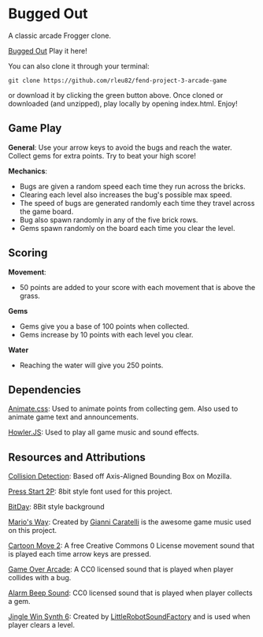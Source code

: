 # **Bugged Out**
A classic arcade Frogger clone.

[Bugged Out](https://rleu82.github.io/fend-project-3-arcade-game/) Play it here!

You can also clone it through your terminal: 
```
git clone https://github.com/rleu82/fend-project-3-arcade-game
```
or download it by clicking the green button above. Once cloned or downloaded (and unzipped), play locally by opening index.html. Enjoy!

## Game Play
**General**: Use your arrow keys to avoid the bugs and reach the water. Collect gems for extra points. Try to beat your high score!

**Mechanics**:
* Bugs are given a random speed each time they run across the bricks. 
* Clearing each level also increases the bug's possible max speed. 
* The speed of bugs are generated randomly each time they travel across the game board.
* Bug also spawn randomly in any of the five brick rows.
* Gems spawn randomly on the board each time you clear the level. 

## Scoring
**Movement**: 
* 50 points are added to your score with each movement that is above the grass.

**Gems**
* Gems give you a base of 100 points when collected. 
* Gems increase by 10 points with each level you clear.

**Water**
* Reaching the water will give you 250 points.

## Dependencies
[Animate.css](https://daneden.github.io/animate.css/): Used to animate points from collecting gem. Also used to animate game text and announcements.

[Howler.JS](https://howlerjs.com/): Used to play all game music and sound effects.

## Resources and Attributions
[Collision Detection](https://developer.mozilla.org/en-US/docs/Games/Techniques/2D_collision_detection): Based off Axis-Aligned Bounding Box on Mozilla.

[Press Start 2P](https://fonts.google.com/specimen/Press+Start+2P): 8bit style font used for this project.

[BitDay](http://www.bitday.me/download/): 8Bit style background

[Mario's Way](https://freesound.org/people/xsgianni/sounds/388079/): Created by [Gianni Caratelli](gianni73@hotmail.com) is the awesome game music used on this project.

[Cartoon Move 2](https://freesound.org/people/andresix/sounds/245631/): A free Creative Commons 0 License movement sound that is played each time arrow keys are pressed.

[Game Over Arcade](https://freesound.org/people/myfox14/sounds/382310/): A CC0 licensed sound that is played when player collides with a bug.

[Alarm Beep Sound](https://freesound.org/people/Kodack/sounds/258020/): CC0 licensed sound that is played when player collects a gem.

[Jingle Win Synth 6](https://freesound.org/people/LittleRobotSoundFactory/sounds/274181/): Created  by [LittleRobotSoundFactory](https://freesound.org/people/LittleRobotSoundFactory/) and is used when player clears a level.